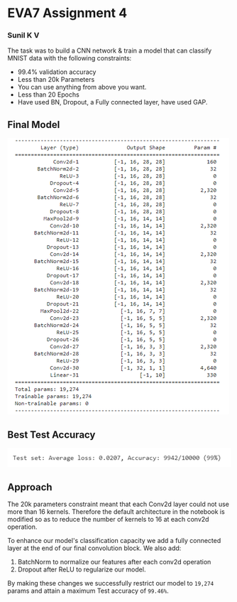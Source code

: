 # EVA7 Assignment 4
### Sunil K V

The task was to build a CNN network & train a model that can classify MNIST data with the following constraints:
* 99.4% validation accuracy
* Less than 20k Parameters
* You can use anything from above you want. 
* Less than 20 Epochs
* Have used BN, Dropout, a Fully connected layer, have used GAP. 
 

## Final Model 
![](resource/parameters.PNG)

## Best Test Accuracy
![](resource/accuracy.PNG)

## Approach
The 20k parameters constraint meant that each Conv2d layer could not use more than 16 kernels.
Therefore the default architecture in the notebook is modified so as to reduce the number of kernels to 16 at each conv2d
operation. 

To enhance our model's classification capacity we add a fully connected layer at the end
 of our final convolution block. We also add:
  1) BatchNorm to normalize our features after each conv2d operation
  2)  Dropout after ReLU to regularize our model. 
  
By making these changes we successfully restrict our model to `19,274` params and attain a maximum Test accuracy of `99.46%`. 
